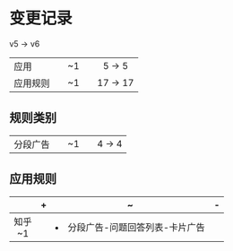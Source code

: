 # 变更记录

v5 -> v6

||||||
|-|:-:|:-:|:-:|:-:|
|应用||~1||5 -> 5|
|应用规则||~1||17 -> 17|

## 规则类别

||||||
|-|:-:|:-:|:-:|:-:|
|分段广告||~1||4 -> 4|

## 应用规则

||+|~|-|
|:-:|-|-|-|
|知乎<br>~1||<li>分段广告-问题回答列表-卡片广告||
